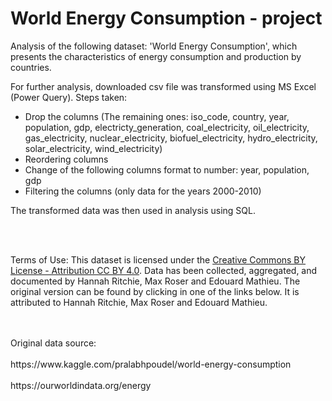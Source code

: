 # World Energy Consumption - project
Analysis of the following dataset: 'World Energy Consumption', which presents the characteristics of energy consumption and production by countries.

For further analysis, downloaded csv file was transformed using MS Excel (Power Query). Steps taken:
- Drop the columns (The remaining ones: iso_code, country, year, population, gdp, electricty_generation, coal_electricity, oil_electricity, gas_electricity, nuclear_electricity, biofuel_electricity, hydro_electricity, solar_electricity, wind_electricity)
- Reordering columns
- Change of the following columns format to number: year, population, gdp
- Filtering the columns (only data for the years 2000-2010)

The transformed data was then used in analysis using SQL.

<br/>
<br/>

Terms of Use: This dataset is licensed under the [Creative Commons BY License - Attribution CC BY 4.0](https://creativecommons.org/licenses/by/4.0/). Data has been collected, aggregated, and documented by Hannah Ritchie, Max Roser and Edouard Mathieu. The original version can be found by clicking in one of the links below. It is attributed to Hannah Ritchie, Max Roser and Edouard Mathieu.

<br/>
<br/>
Original data source:
<br/>
<br/>https://www.kaggle.com/pralabhpoudel/world-energy-consumption<br/>
<br/>
https://ourworldindata.org/energy 
